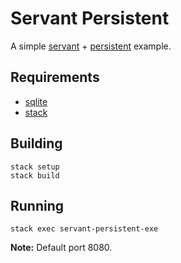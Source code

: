 # Servant Persistent

A simple [servant](https://hackage.haskell.org/package/servant) +
[persistent](https://hackage.haskell.org/package/persistent) example.

## Requirements

- [sqlite](https://www.sqlite.org)
- [stack](http://docs.haskellstack.org/en/stable/README.html)

## Building

```
stack setup
stack build
```

## Running

```
stack exec servant-persistent-exe
```

**Note:** Default port 8080.
